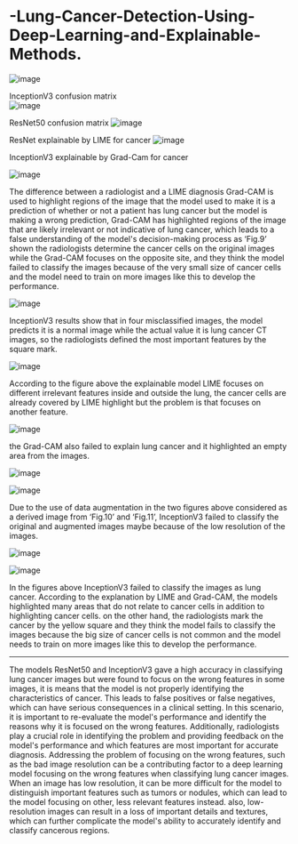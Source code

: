 # -Lung-Cancer-Detection-Using-Deep-Learning-and-Explainable-Methods.
![image](https://github.com/ayah989/-Lung-Cancer-Detection-Using-Deep-Learning-and-Explainable-Methods./assets/112970757/32d39b0b-e98a-490a-b528-24d47389db29)

InceptionV3 confusion matrix    
![image](https://github.com/ayah989/-Lung-Cancer-Detection-Using-Deep-Learning-and-Explainable-Methods./assets/112970757/b332a7ac-0cc7-4bd2-aaa6-a4cef3a16b5d)

ResNet50 confusion matrix
![image](https://github.com/ayah989/-Lung-Cancer-Detection-Using-Deep-Learning-and-Explainable-Methods./assets/112970757/3f58d81f-06ce-4c11-b8ad-4e1b388eaec1)

ResNet explainable by LIME for cancer
![image](https://github.com/ayah989/-Lung-Cancer-Detection-Using-Deep-Learning-and-Explainable-Methods./assets/112970757/9adaa99e-5fe1-494e-b258-63daf5c08385)


InceptionV3 explainable by Grad-Cam for cancer

![image](https://github.com/ayah989/-Lung-Cancer-Detection-Using-Deep-Learning-and-Explainable-Methods./assets/112970757/1c466219-6a1f-422e-a8c1-1fd1d2a4169c)

The difference between a radiologist and a LIME diagnosis
Grad-CAM is used to highlight regions of the image that the model used to make it is a prediction of whether or not a patient has lung cancer but the model is making a wrong prediction, Grad-CAM has highlighted regions of the image that are likely irrelevant or not indicative of lung cancer, which leads to a false understanding of the model's decision-making process as ‘Fig.9’ shown the radiologists determine the cancer cells on the original images while the Grad-CAM focuses on the opposite site, and they think the model failed to classify the images because of the very small size of cancer cells and the model need to train on more images like this to develop the performance.

![image](https://github.com/ayah989/-Lung-Cancer-Detection-Using-Deep-Learning-and-Explainable-Methods./assets/112970757/c121b438-5ffa-4c46-ace1-29e99f0e9e94)

InceptionV3 results show that in four misclassified images, the model predicts it is a normal image while the actual value it is lung cancer CT images, so the radiologists defined the most important features by the square mark.

![image](https://github.com/ayah989/-Lung-Cancer-Detection-Using-Deep-Learning-and-Explainable-Methods./assets/112970757/d2f8dc37-f08c-45e9-82f4-edee3e53ea2a)

According to the figure above the explainable model LIME focuses on different irrelevant features inside and outside the lung, the cancer cells are already covered by LIME highlight but the problem is that focuses on another feature.

![image](https://github.com/ayah989/-Lung-Cancer-Detection-Using-Deep-Learning-and-Explainable-Methods./assets/112970757/307d05b1-2e55-4343-8cd1-11f087fde79c)

 the Grad-CAM also failed to explain lung cancer and it highlighted an empty area from the images. 
 
![image](https://github.com/ayah989/-Lung-Cancer-Detection-Using-Deep-Learning-and-Explainable-Methods./assets/112970757/a39b0ec8-26dc-4bfa-80be-83fe2b267f2f)

![image](https://github.com/ayah989/-Lung-Cancer-Detection-Using-Deep-Learning-and-Explainable-Methods./assets/112970757/6c106010-c706-41e2-b39a-15103fb8ac0e)

Due to the use of data augmentation in the two figures above considered as a derived image from ‘Fig.10’ and ‘Fig.11’, InceptionV3 failed to classify the original and augmented images maybe because of the low resolution of the images. 

![image](https://github.com/ayah989/-Lung-Cancer-Detection-Using-Deep-Learning-and-Explainable-Methods./assets/112970757/9adb9cac-0b5d-4e71-be9c-55148befaa6e)

![image](https://github.com/ayah989/-Lung-Cancer-Detection-Using-Deep-Learning-and-Explainable-Methods./assets/112970757/2d4d01cd-bbff-418f-97af-9d819f2f69f4)

In the figures above InceptionV3 failed to classify the images as lung cancer. According to the explanation by LIME and Grad-CAM, the models highlighted many areas that do not relate to cancer cells in addition to highlighting cancer cells. on the other hand, the radiologists mark the cancer by the yellow square and they think the model fails to classify the images because the big size of cancer cells is not common and the model needs to train on more images like this to develop the performance.

 *****
 The models ResNet50 and InceptionV3 gave a high accuracy in classifying lung cancer images but were found to focus on the wrong features in some images, it is means that the model is not properly identifying the characteristics of cancer. This leads to false positives or false negatives, which can have serious consequences in a clinical setting.
In this scenario, it is important to re-evaluate the model's performance and identify the reasons why it is focused on the wrong features. Additionally, radiologists play a crucial role in identifying the problem and providing feedback on the model's performance and which features are most important for accurate diagnosis. Addressing the problem of focusing on the wrong features, such as the bad image resolution can be a contributing factor to a deep learning model focusing on the wrong features when classifying lung cancer images. When an image has low resolution, it can be more difficult for the model to distinguish important features such as tumors or nodules, which can lead to the model focusing on other, less relevant features instead. also, low-resolution images can result in a loss of important details and textures, which can further complicate the model's ability to accurately identify and classify cancerous regions.



